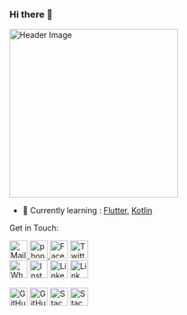 ### Hi there 👋
<img alt="Header Image" title="Header Image" height="300" width="300" src="https://github.com/TheAmalShibu2/TheAmalShibu2/blob/master/Asset/IMG_20200730_205138-01-02.jpeg">
 <!-- leaving an optional sapce to make things look aesthetic. -->
 
 - 🌱 Currently learning : <a href="https://flutter.dev/">Flutter</a>, <a href="https://kotlinlang.org/">Kotlin</a>
 
 Get in Touch: 
 
<a href="mailto:amalshibusocial@gmail.com"><img alt="Mail" title="Mail" height="32" width="32" src="https://github.com/TheAmalShibu2/TheAmalShibu2/blob/master/icons/gmail.svg">
<a href="tel:9539774533"><img alt="phone" title="Call" height="32" width="32" src="https://github.com/TheAmalShibu2/TheAmalShibu2/blob/master/icons/phone.png"> 
<a href="https://www.facebook.com/amalshibu.kuriakose"><img alt="Facebook" title="Facebook" height="32" width="32" src="https://github.com/TheAmalShibu2/TheAmalShibu2/blob/master/icons/facebook.svg"></a>
<a href="https://twitter.com/TheAmalShibu"><img alt="Twitter" title="Twitter" height="32" width="32" src="https://github.com/TheAmalShibu2/TheAmalShibu2/blob/master/icons/twitter.svg"></a>  
<a href="https://wa.me/message/K57DCQU5WVN6G1"><img alt="WhatsApp" title="WhatsApp" height="32" width="32" src="https://github.com/TheAmalShibu2/TheAmalShibu2/blob/master/icons/whatsapp.svg"></a>
<a href="https://instagram.com/theamalshibu"><img alt="Instagram" title="Instagram" height="32" width="32" src="https://github.com/TheAmalShibu2/TheAmalShibu2/blob/master/icons/instagram.svg"></a>
<a href="https://www.linkedin.com/in/amalshibu"><img alt="Linkedin" title="Linkedin" height="32" width="32" src="https://github.com/TheAmalShibu2/TheAmalShibu2/blob/master/icons/linkedin.svg"></a>
<a href="http://amalshibu.me"><img alt="Link" title="AmalShibu.me" height="32" width="32" src="https://github.com/TheAmalShibu2/TheAmalShibu2/blob/master/icons/link.png"></a>
 <!-- just discovered only 4 icons can be accomodated in a single line, leaving an optional sapce to make things look aesthetic.-->
<a href="https://github.com/TheAmalShibu2"><img alt="GitHub" title="GitHub" height="32" width="32" src="https://github.com/TheAmalShibu2/TheAmalShibu2/blob/master/icons/github.svg"></a>
<a href="https://github.com/TheAmalShibu2"><img alt="GitHub" title="GitHub" height="32" width="32" src="https://github.com/TheAmalShibu2/TheAmalShibu2/blob/master/icons/github-octocat.svg"></a>
<a href="https://stackoverflow.com/users/13870702/amal-shibu"><img alt="Stackoverflow" title="Stackoverflow" height="32" width="32" src="https://github.com/TheAmalShibu2/TheAmalShibu2/blob/master/icons/stackoverflow.svg"></a>
<a href="https://stackexchange.com/users/19003621/amal-shibu"><img alt="Stackexchange" title="Stackexchange" height="32" width="32" src="https://github.com/TheAmalShibu2/TheAmalShibu2/blob/master/icons/stackexchange.svg"></a>
<!--
**TheAmalShibu2/TheAmalShibu2** is a ✨ _special_ ✨ repository because its `README.md` (this file) appears on your GitHub profile.


Here are some ideas to get you started:

- 🔭 I’m currently working on ...
- 🌱 I’m currently learning ...
- 👯 I’m looking to collaborate on ...
- 🤔 I’m looking for help with ...
- 💬 Ask me about ...
- 📫 How to reach me: ...
- 😄 Pronouns: ...
- ⚡ Fun fact: ...
-->

